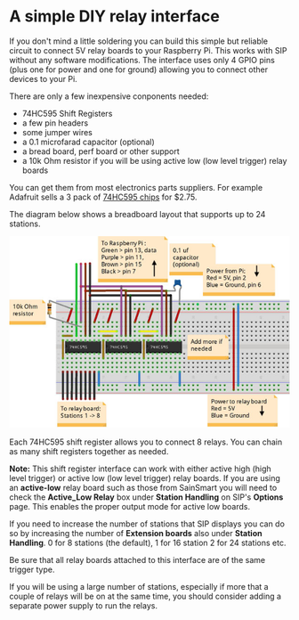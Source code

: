 # A simple DIY relay interface

If you don't mind a little soldering you can build this simple but reliable circuit to connect 5V relay boards to your Raspberry Pi. This works with SIP without any software modifications. The interface uses only 4 GPIO pins (plus one for power and one for ground) allowing you to connect other devices to your Pi.

There are only a few inexpensive conponents needed:
- 74HC595 Shift Registers
- a few pin headers
- some jumper wires
- a 0.1 microfarad capacitor (optional)
- a bread board, perf board or other support
- a 10k Ohm resistor if you will be using active low (low level trigger) relay boards

You can get them from most electronics parts suppliers. For example Adafruit sells a 3 pack of [74HC595 chips](https://www.adafruit.com/products/450) for $2.75.

The diagram below shows a breadboard layout that supports up to 24 stations.


![shift register layout](images/SIP_shift_register_layout.jpg)

Each 74HC595 shift register allows you to connect 8 relays. You can chain as many shift registers together as needed.

**Note:** This shift register interface can work with either active high (high level trigger) or active low (low level trigger) relay boards. If you are using an **active-low** relay board such as those from SainSmart you will need to check the **Active_Low Relay** box under **Station Handling** on SIP's **Options** page. This enables the proper output mode for active low boards.

If you need to increase the number of stations that SIP displays you can do so by increasing the number of **Extension boards** also under **Station Handling**. 0 for 8 stations (the default), 1 for 16 station 2 for 24 stations etc.

Be sure that all relay boards attached to this interface are of the same trigger type.

If you will be using a large number of stations, especially if more that a couple of relays will be on at the same time, you should consider adding a separate power supply to run the relays.

